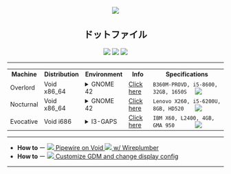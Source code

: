 <p align="center">
  <img src="/images/lycoris-recoil-takina-inoue.gif">
</p>

<h2 align="center">ドットファイル</h2>

<p align="center">
  <img src="https://forthebadge.com/images/badges/compatibility-club-penguin.svg">
  <img src="https://forthebadge.com/images/badges/just-plain-nasty.svg">
  <img src="https://forthebadge.com/images/badges/built-with-swag.svg">
</p>

** **

 <table align="center">
  <tr>
    <th>Machine</th>
    <th>Distribution</th>
    <th>Environment</th>
    <th>Info</th>
    <th>Specifications</th>
  </tr>
  <tr>
    <td>Overlord</td>
    <td>Void x86_64</td>
    <td>
      <details>
      <summary>GNOME 42</summary>
      <img src="/images/2022-07-07-overlord.png">
      </details>
    </td>
    <td>
      <a href="https://github.com/czarhex/dotfiles/blob/main/c/OVERLORD.md">Click here</a> 
    </td>
    <td>
      <code>B360M-PROVD, i5-8600, 32GB, 1650S</code>
      <img src="https://storage-asset.msi.com/frontend/imgs/products/mb/pro_logo.png" align="right" width="60">
    </td>
  </tr>
  <tr>
    <td>Nocturnal</td>
    <td>Void x86_64</td>
    <td>
      <details>
      <summary>GNOME 42</summary>
      <img src="/images/2022-07-07-nocturnal.png">
      </details>
    </td>
    <td>
      <a href="https://github.com/czarhex/dotfiles/blob/main/c/NOCTURNAL.md">Click here</a> 
    </td>
    <td>
      <code>Lenovo X260, i5-6200U, 8GB, HD520</code>
      <img src="https://static.lenovo.com/ww/img/series-redesign/logos/thinkpad-logo-white.png" align="right" width="60">
    </td>
  </tr>
  <tr>
    <td>Evocative</td>
    <td>Void i686</td>
    <td>
      <details>
      <summary>I3-GAPS</summary>
      <!-- <img src="/images/evocative.png"> -->
      <a href="https://www.youtube.com/watch?v=KrwdRMWnt14&t=12s">Preview</a>
      </details>
    </td>
    <td>
      <a href="https://www.youtube.com/watch?v=dQw4w9WgXcQ">Click here</a> 
    </td>
    <td>
      <code>IBM X60, L2400, 4GB, GMA 950</code>
      <img src="https://static.wikia.nocookie.net/logopedia/images/b/b4/IBM_ThinkPad.svg" align="right" width="60">
    </td>
  </tr>
</table> 

** **

<ul>
  <li>
  <b>How to </b>ー 
  <a href=https://github.com/czarhex/dotfiles/blob/main/c/PIPEVOID.md>
    <img src="https://fedoraloveskde.org/pipewire_logo.svg" width="15"> Pipewire on Void <img src="https://upload.wikimedia.org/wikipedia/commons/0/02/Void_Linux_logo.svg" width="15"> w/ Wireplumber
  </a>
  </li>
  <li>
  <b>How to </b>ー 
  <a href=https://github.com/czarhex/dotfiles/blob/main/c/GDMCUSTOM.md>
    <img src="https://www.nicepng.com/png/full/368-3682089_ubuntu-gnome-logo-png.png" width="15"> Customize GDM and change display config
  </a>
  </li>
</ul> 

** **
